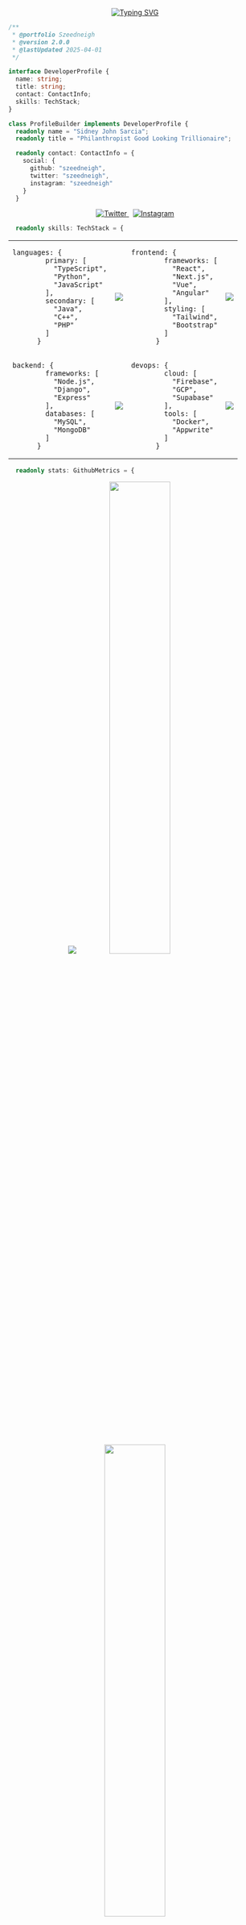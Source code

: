 <div align="center">

[![Typing SVG](https://readme-typing-svg.demolab.com?font=Fira+Code&weight=600&size=20&pause=1000&color=3795DD&center=true&vCenter=true&multiline=true&random=false&width=500&height=60&lines=Philanthropist+Good+Looking+Trillionaire;AI+Enthusiast)](https://git.io/typing-svg)

</div>

```typescript
/** 
 * @portfolio Szeedneigh
 * @version 2.0.0
 * @lastUpdated 2025-04-01
 */

interface DeveloperProfile {
  name: string;
  title: string;
  contact: ContactInfo;
  skills: TechStack;
}

class ProfileBuilder implements DeveloperProfile {
  readonly name = "Sidney John Sarcia";
  readonly title = "Philanthropist Good Looking Trillionaire";

  readonly contact: ContactInfo = {
    social: {
      github: "szeedneigh",
      twitter: "szeedneigh",
      instagram: "szeedneigh"
    }
  }
```

<div align="center">
  <a href="https://twitter.com/szeedneigh">
    <img src="https://img.shields.io/badge/Twitter-1DA1F2?style=for-the-badge&logo=twitter&logoColor=white" alt="Twitter" />
  </a>&nbsp;
  <a href="https://instagram.com/szeedneigh">
    <img src="https://img.shields.io/badge/Instagram-E4405F?style=for-the-badge&logo=instagram&logoColor=white" alt="Instagram" />
  </a>
</div>

```typescript
  readonly skills: TechStack = {
```

<table align="center">
  <tr>
    <td>
      <pre><code>languages: {
        primary: [
          "TypeScript",
          "Python",
          "JavaScript"
        ],
        secondary: [
          "Java",
          "C++",
          "PHP"
        ]
      }</code></pre>
    </td>
    <td>
      <img src="https://skillicons.dev/icons?i=ts,py,js,java,cpp,php&perline=1" />
    </td>
    <td>
      <pre><code>frontend: {
        frameworks: [
          "React",
          "Next.js",
          "Vue",
          "Angular"
        ],
        styling: [
          "Tailwind",
          "Bootstrap"
        ]
      }</code></pre>
    </td>
    <td>
      <img src="https://skillicons.dev/icons?i=react,next,vue,angular,tailwind,bootstrap&perline=1" />
    </td>
  </tr>
  <tr>
    <td>
      <pre><code>backend: {
        frameworks: [
          "Node.js",
          "Django",
          "Express"
        ],
        databases: [
          "MySQL",
          "MongoDB"
        ]
      }</code></pre>
    </td>
    <td>
      <img src="https://skillicons.dev/icons?i=nodejs,django,express,mysql,mongodb&perline=1" />
    </td>
    <td>
      <pre><code>devops: {
        cloud: [
          "Firebase",
          "GCP",
          "Supabase"
        ],
        tools: [
          "Docker",
          "Appwrite"
        ]
      }</code></pre>
    </td>
    <td>
      <img src="https://skillicons.dev/icons?i=firebase,gcp,supabase,docker,appwrite&perline=1" />
    </td>
  </tr>
</table>

```typescript
  readonly stats: GithubMetrics = {
```

<div align="center">

<image src="https://tryhackme.com/api/v2/badges/public-profile?userPublicId=4731090" />

<img width="49%" src="https://github-readme-stats.vercel.app/api?username=szeedneigh&show_icons=true&theme=tokyonight&hide_border=true" />

<img width="49%" src="https://github-readme-streak-stats.herokuapp.com/?user=szeedneigh&theme=tokyonight&hide_border=true" />

[![Activity Graph](https://github-readme-activity-graph.vercel.app/graph?username=szeedneigh&theme=tokyo-night&hide_border=true)](https://github.com/ashutosh00710/github-readme-activity-graph)

</div>

```typescript
  readonly currentlyPlaying: SpotifyTrack = {
```

<div align="center">

[![spotify-github-profile](https://spotify-github-profile.kittinanx.com/api/view?uid=31mz4rhtl47nujvepbtcwhe5rlcm&cover_image=true&theme=default&show_offline=false&background_color=121212&interchange=true&bar_color=53b14f&bar_color_cover=false)](https://github.com/kittinan/spotify-github-profile)

</div>

```typescript
  }
}
```
<div align="center">
  
<img src="https://quotes-github-readme.vercel.app/api?type=horizontal&theme=tokyonight" />

![](https://visitcount.itsvg.in/api?id=szeedneigh&icon=5&color=6)

</div>
